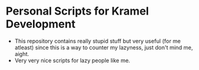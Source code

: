 # Personal Scripts for Kramel Development

- This repository contains really stupid stuff but very useful (for me atleast) since this is a way to counter
my lazyness, just don't mind me, aight. 
- Very very nice scripts for lazy people like me.

